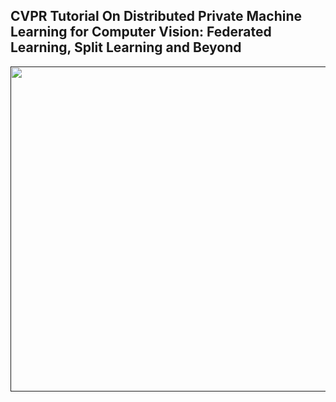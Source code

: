 ## CVPR Tutorial On Distributed Private Machine Learning for Computer Vision: Federated Learning, Split Learning and Beyond

<a href=""><img src="nopeekcvpr.github.io/heading.png" align="left" height="520" width="900"> </a>
